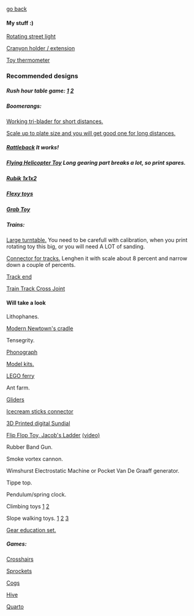 [go back](../README.md)

#### My stuff :)

[Rotating street light](https://www.thingiverse.com/thing:4544608)

[Cranyon holder / extension](https://www.thingiverse.com/thing:4552610)

[Toy thermometer](https://www.thingiverse.com/thing:4545579)

### Recommended designs

##### Rush hour table game: [1](https://www.thingiverse.com/thing:4323441) [2](https://www.thingiverse.com/thing:4845304)

##### Boomerangs: 

[Working tri-blader for short distances.](https://www.thingiverse.com/thing:1060139)

[Scale up to plate size and you will get good one for long distances. ](https://www.thingiverse.com/thing:28662)

##### [Rattleback](https://www.thingiverse.com/thing:1698598) It works!

##### [Flying Helicopter Toy](https://www.thingiverse.com/thing:1885007) Long gearing part breaks a lot, so print spares.

##### [Rubik 1x1x2](https://www.thingiverse.com/thing:3672641)

##### [Flexy toys](https://www.thingiverse.com/search?q=Flexi&type=things&sort=relevant)

##### [Grab Toy](https://www.thingiverse.com/thing:2768626)

##### Trains:

[Large turntable.](https://www.thingiverse.com/thing:2467374) You need to be carefull with calibration, when you print rotating toy this big, or you will need A LOT of sanding.

[Connector for tracks.](https://www.thingiverse.com/thing:15165) Lenghen it with scale about 8 percent and narrow down a couple of percents.

[Track end](https://www.thingiverse.com/thing:39592)

[Train Track Cross Joint](https://www.thingiverse.com/thing:23209)

#### Will take a look

Lithophanes.

[Modern Newtown's cradle](https://coub.com/view/2eb3on)

Tensegrity.

[Phonograph](https://coub.com/view/299r1)

[Model kits.](https://www.thingiverse.com/tag:model_kit)

[LEGO ferry](https://www.myminifactory.com/object/3d-print-jureline-ferry-allinone-70466)

Ant farm.

[Gliders](https://www.thingiverse.com/search?q=gliders&type=things&sort=relevant)

[Icecream sticks connector](https://www.thingiverse.com/thing:21864)

[3D Printed digital Sundial](https://www.thingiverse.com/search?q=3D+Printed+digital+Sundial&type=things&sort=relevant)

[Flip Flop Toy, Jacob's Ladder](https://www.thingiverse.com/thing:972787)  [(video)](https://www.youtube.com/watch?v=kvR72nPalQY&feature=youtu.be)

Rubber Band Gun.

Smoke vortex cannon.

Wimshurst Electrostatic Machine or Pocket Van De Graaff generator.

Tippe top.

Pendulum/spring clock.

Climbing toys [1](https://www.thingiverse.com/thing:1943901) [2](https://www.thingiverse.com/thing:3333444)

Slope walking toys. [1](https://www.thingiverse.com/search?q=Slope+Walking&dwh=435dc75de832208) [2](https://www.thingiverse.com/thing:170932) [3](https://www.thingiverse.com/thing:652468)

[Gear education set.](https://www.thingiverse.com/thing:1377857)

##### Games:

[Crosshairs](https://www.thingiverse.com/thing:2799087)

[Sprockets](https://www.thingiverse.com/thing:1415457)

[Cogs](https://www.thingiverse.com/thing:3293812)

[Hive](https://www.thingiverse.com/thing:1900248)

[Quarto](https://www.myminifactory.com/object/3d-print-quarto-board-game-46383)
